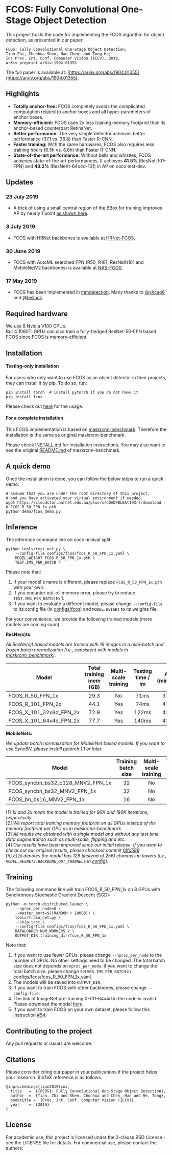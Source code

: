 # FCOS: Fully Convolutional One-Stage Object Detection

This project hosts the code for implementing the FCOS algorithm for object detection, as presented in our paper:

    FCOS: Fully Convolutional One-Stage Object Detection;
    Tian Zhi, Chunhua Shen, Hao Chen, and Tong He;
    In: Proc. Int. Conf. Computer Vision (ICCV), 2019.
    arXiv preprint arXiv:1904.01355 

The full paper is available at: [https://arxiv.org/abs/1904.01355](https://arxiv.org/abs/1904.01355). 

## Highlights
- **Totally anchor-free:**  FCOS completely avoids the complicated computation related to anchor boxes and all hyper-parameters of anchor boxes.   
- **Memory-efficient:** FCOS uses 2x less training memory footprint than its anchor-based counterpart RetinaNet.
- **Better performance:** The very simple detector achieves better performance (37.1 vs. 36.8) than Faster R-CNN.
- **Faster training:** With the same hardwares, FCOS also requires less training hours (6.5h vs. 8.8h) than Faster R-CNN.
- **State-of-the-art performance:** Without bells and whistles, FCOS achieves state-of-the-art performances.
It achieves **41.5%** (ResNet-101-FPN) and **43.2%** (ResNeXt-64x4d-101) in AP on coco test-dev.

## Updates
### 23 July 2019
   - A trick of using a small central region of the BBox for training improves AP by nearly 1 point [as shown here](https://github.com/yqyao/FCOS_PLUS).

### 3 July 2019
   - FCOS with HRNet backbones is available at [HRNet-FCOS](https://github.com/HRNet/HRNet-FCOS).
    
### 30 June 2019
   - FCOS with AutoML searched FPN (R50, R101, ResNeXt101 and MobileNetV2 backbones) is available at [NAS-FCOS](https://github.com/Lausannen/NAS-FCOS).
    
### 17 May 2019
   - FCOS has been implemented in [mmdetection](https://github.com/open-mmlab/mmdetection). Many thanks to [@yhcao6](https://github.com/yhcao6) and [@hellock](https://github.com/hellock).

## Required hardware
We use 8 Nvidia V100 GPUs. \
But 4 1080Ti GPUs can also train a fully-fledged ResNet-50-FPN based FCOS since FCOS is memory-efficient.  

## Installation
#### Testing-only installation 
For users who only want to use FCOS as an object detector in their projects, they can install it by pip. To do so, run:
```
pip install torch  # install pytorch if you do not have it
pip install fcos
```
Please check out [here](fcos/bin/fcos) for the usage.

#### For a complete installation 
This FCOS implementation is based on [maskrcnn-benchmark](https://github.com/facebookresearch/maskrcnn-benchmark). Therefore the installation is the same as original maskrcnn-benchmark.

Please check [INSTALL.md](INSTALL.md) for installation instructions.
You may also want to see the original [README.md](MASKRCNN_README.md) of maskrcnn-benchmark.

## A quick demo
Once the installation is done, you can follow the below steps to run a quick demo.
    
    # assume that you are under the root directory of this project,
    # and you have activated your virtual environment if needed.
    wget https://cloudstor.aarnet.edu.au/plus/s/dDeDPBLEAt19Xrl/download -O FCOS_R_50_FPN_1x.pth
    python demo/fcos_demo.py


## Inference
The inference command line on coco minival split:

    python tools/test_net.py \
        --config-file configs/fcos/fcos_R_50_FPN_1x.yaml \
        MODEL.WEIGHT FCOS_R_50_FPN_1x.pth \
        TEST.IMS_PER_BATCH 4    

Please note that:
1) If your model's name is different, please replace `FCOS_R_50_FPN_1x.pth` with your own.
2) If you enounter out-of-memory error, please try to reduce `TEST.IMS_PER_BATCH` to 1.
3) If you want to evaluate a different model, please change `--config-file` to its config file (in [configs/fcos](configs/fcos)) and `MODEL.WEIGHT` to its weights file.

For your convenience, we provide the following trained models (more models are coming soon).

**ResNe(x)ts:**

*All ResNe(x)t based models are trained with 16 images in a mini-batch and frozen batch normalization (i.e., consistent with models in [maskrcnn_benchmark](https://github.com/facebookresearch/maskrcnn-benchmark)).*

Model | Total training mem (GB) | Multi-scale training | Testing time / im | AP (minival) | AP (test-dev) | Link
--- |:---:|:---:|:---:|:---:|:--:|:---:
FCOS_R_50_FPN_1x | 29.3 | No | 71ms | 37.1 | 37.4 | [download](https://cloudstor.aarnet.edu.au/plus/s/dDeDPBLEAt19Xrl/download)
FCOS_R_101_FPN_2x | 44.1 | Yes | 74ms | 41.4 | 41.5 | [download](https://cloudstor.aarnet.edu.au/plus/s/vjL3L0AW7vnhRTo/download)
FCOS_X_101_32x8d_FPN_2x | 72.9 | Yes | 122ms | 42.5 | 42.7 | [download](https://cloudstor.aarnet.edu.au/plus/s/U5myBfGF7MviZ97/download)
FCOS_X_101_64x4d_FPN_2x | 77.7 | Yes | 140ms | 43.0 | 43.2 | [download](https://cloudstor.aarnet.edu.au/plus/s/wpwoCi4S8iajFi9/download)

**MobileNets:**

*We update batch normalization for MobileNet based models. If you want to use SyncBN, please install pytorch 1.1 or later.*

Model | Training batch size | Multi-scale training | Testing time / im | AP (minival) | Link
--- |:---:|:---:|:---:|:---:|:---:
FCOS_syncbn_bs32_c128_MNV2_FPN_1x | 32 | No | 19ms | 30.9 | [download](https://cloudstor.aarnet.edu.au/plus/s/3GKwaxZhDSOlCZ0/download)
FCOS_syncbn_bs32_MNV2_FPN_1x | 32 | No | 59ms | 33.1 | [download](https://cloudstor.aarnet.edu.au/plus/s/OpJtCJLj104i2Yc/download)
FCOS_bn_bs16_MNV2_FPN_1x | 16 | No | 59ms | 31.0 | [download](https://cloudstor.aarnet.edu.au/plus/s/B6BrLAiAEAYQkcy/download)

[1] *1x and 2x mean the model is trained for 90K and 180K iterations, respectively.* \
[2] *We report total training memory footprint on all GPUs instead of the memory footprint per GPU as in maskrcnn-benchmark*. \
[3] *All results are obtained with a single model and without any test time data augmentation such as multi-scale, flipping and etc..* \
[4] *Our results have been improved since our initial release. If you want to check out our original results, please checkout commit [f4fd589](https://github.com/tianzhi0549/FCOS/tree/f4fd58966f45e64608c00b072c801de7f86b4f3a)*. \
[5] *`c128` denotes the model has 128 (instead of 256) channels in towers (i.e., `MODEL.RESNETS.BACKBONE_OUT_CHANNELS` in [config](https://github.com/tianzhi0549/FCOS/blob/master/configs/fcos/fcos_syncbn_bs32_c128_MNV2_FPN_1x.yaml#L10)).*
## Training

The following command line will train FCOS_R_50_FPN_1x on 8 GPUs with Synchronous Stochastic Gradient Descent (SGD):

    python -m torch.distributed.launch \
        --nproc_per_node=8 \
        --master_port=$((RANDOM + 10000)) \
        tools/train_net.py \
        --skip-test \
        --config-file configs/fcos/fcos_R_50_FPN_1x.yaml \
        DATALOADER.NUM_WORKERS 2 \
        OUTPUT_DIR training_dir/fcos_R_50_FPN_1x
        
Note that:
1) If you want to use fewer GPUs, please change `--nproc_per_node` to the number of GPUs. No other settings need to be changed. The total batch size does not depends on `nproc_per_node`. If you want to change the total batch size, please change `SOLVER.IMS_PER_BATCH` in [configs/fcos/fcos_R_50_FPN_1x.yaml](configs/fcos/fcos_R_50_FPN_1x.yaml).
2) The models will be saved into `OUTPUT_DIR`.
3) If you want to train FCOS with other backbones, please change `--config-file`.
4) The link of ImageNet pre-training X-101-64x4d in the code is invalid. Please download the model [here](https://cloudstor.aarnet.edu.au/plus/s/k3ys35075jmU1RP/download).
5) If you want to train FCOS on your own dataset, please follow this instruction [#54](https://github.com/tianzhi0549/FCOS/issues/54#issuecomment-497558687).
## Contributing to the project

Any pull requests or issues are welcome.

## Citations
Please consider citing our paper in your publications if the project helps your research. BibTeX reference is as follows.
```
@inproceedings{tian2019fcos,
  title   =  {{FCOS}: Fully Convolutional One-Stage Object Detection},
  author  =  {Tian, Zhi and Shen, Chunhua and Chen, Hao and He, Tong},
  booktitle =  {Proc. Int. Conf. Computer Vision (ICCV)},
  year    =  {2019}
}
```


## License

For academic use, this project is licensed under the 2-clause BSD License - see the LICENSE file for details. For commercial use, please contact the authors. 
